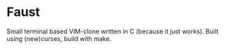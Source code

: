# Faust
Small terminal based VIM-clone written in C (because it just works).
Built using (new)curses, build with make.